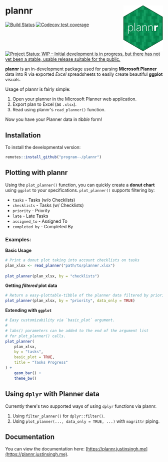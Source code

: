 # plannr <a href="https://plannr.justinsingh.me"><img src="man/figures/logo.png" alt="R Planner Parser" width=25% align="right" /></a>

[![Build Status](https://travis-ci.org/program--/plannr.svg?branch=master)](https://travis-ci.org/program--/plannr)
[![Codecov test coverage](https://codecov.io/gh/program--/plannr/branch/master/graph/badge.svg)](https://codecov.io/gh/program--/plannr?branch=master)
[![Project Status: WIP – Initial development is in progress, but there has not yet been a stable, usable release suitable for the public.](https://www.repostatus.org/badges/latest/wip.svg)](https://www.repostatus.org/#wip)

**plannr** is an in-development package used for parsing **Microsoft Planner** data into R via exported *Excel* spreadsheets to easily create beautiful **ggplot** visuals.

Usage of plannr is fairly simple:

1. Open your planner in the Microsoft Planner web application.
2. Export plan to Excel (as `.xlsx`).
3. Read using plannr's `read_planner()` function.

Now you have your Planner data in *tibble* form!

## Installation
To install the developmental version:

```r
remotes::install_github("program--/plannr")
```

## Plotting with plannr
Using the `plot_planner()` function, you can quickly create a **donut chart** using `ggplot` to your specifications. `plot_planner()` supports filtering by:

- `tasks` - Tasks (w/o Checklists)
- `checklists` - Tasks (w/ Checklists)
- `priority` - Priority
- `late` - Late Tasks
- `assigned_to` - Assigned To
- `completed_by` - Completed By

### Examples:

**Basic Usage**

```r
# Print a donut plot taking into account checklists on tasks
plan_xlsx <- read_planner("path/to/planner.xlsx")

plot_planner(plan_xlsx, by = "checklists")
```

**Getting *filtered* plot data**

```r
# Return a easy-plottable-tibble of the planner data filtered by priority
plot_planner(plan_xlsx, by = "priority", data_only = TRUE)
```

**Extending with `ggplot`**

```r
# Easy customizability via `basic_plot` argument.
#
# labs() parameters can be added to the end of the argument list
# for plot_planner() calls.
plot_planner(
    plan_xlsx,
    by = "tasks",
    basic_plot = TRUE,
    title = "Tasks Progress"
) +
    geom_bar() +
    theme_bw()
```

## Using `dplyr` with Planner data

Currently there's two supported ways of using `dplyr` functions via plannr.

1. Using `filter_planner()` for `dplyr::filter()`.
2. Using `plot_planner(..., data_only = TRUE, ...)` with `magrittr` piping.

## Documentation

You can view the documentation here: [https://plannr.justinsingh.me](https://plannr.justinsingh.me).
